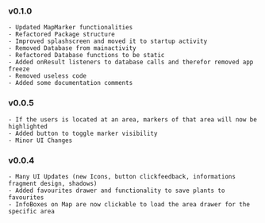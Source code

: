 ### v0.1.0

    - Updated MapMarker functionalities
    - Refactored Package structure
    - Improved splashscreen and moved it to startup activity
    - Removed Database from mainactivity
    - Refactored Database functions to be static
    - Added onResult listeners to database calls and therefor removed app freeze
    - Removed useless code
    - Added some documentation comments
    
### v0.0.5

    - If the users is located at an area, markers of that area will now be highlighted
    - Added button to toggle marker visibility
    - Minor UI Changes

### v0.0.4

    - Many UI Updates (new Icons, button clickfeedback, informations fragment design, shadows)
    - Added favourites drawer and functionality to save plants to favourites
    - InfoBoxes on Map are now clickable to load the area drawer for the specific area
